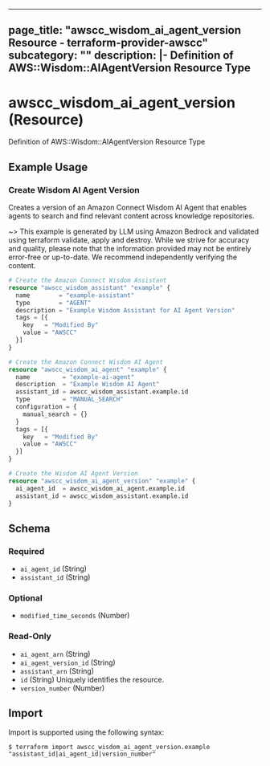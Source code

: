 
---
page_title: "awscc_wisdom_ai_agent_version Resource - terraform-provider-awscc"
subcategory: ""
description: |-
  Definition of AWS::Wisdom::AIAgentVersion Resource Type
---

# awscc_wisdom_ai_agent_version (Resource)

Definition of AWS::Wisdom::AIAgentVersion Resource Type

## Example Usage

### Create Wisdom AI Agent Version

Creates a version of an Amazon Connect Wisdom AI Agent that enables agents to search and find relevant content across knowledge repositories.

~> This example is generated by LLM using Amazon Bedrock and validated using terraform validate, apply and destroy. While we strive for accuracy and quality, please note that the information provided may not be entirely error-free or up-to-date. We recommend independently verifying the content.

```terraform
# Create the Amazon Connect Wisdom Assistant
resource "awscc_wisdom_assistant" "example" {
  name        = "example-assistant"
  type        = "AGENT"
  description = "Example Wisdom Assistant for AI Agent Version"
  tags = [{
    key   = "Modified By"
    value = "AWSCC"
  }]
}

# Create the Amazon Connect Wisdom AI Agent
resource "awscc_wisdom_ai_agent" "example" {
  name         = "example-ai-agent"
  description  = "Example Wisdom AI Agent"
  assistant_id = awscc_wisdom_assistant.example.id
  type         = "MANUAL_SEARCH"
  configuration = {
    manual_search = {}
  }
  tags = [{
    key   = "Modified By"
    value = "AWSCC"
  }]
}

# Create the Wisdom AI Agent Version
resource "awscc_wisdom_ai_agent_version" "example" {
  ai_agent_id  = awscc_wisdom_ai_agent.example.id
  assistant_id = awscc_wisdom_assistant.example.id
}
```

<!-- schema generated by tfplugindocs -->
## Schema

### Required

- `ai_agent_id` (String)
- `assistant_id` (String)

### Optional

- `modified_time_seconds` (Number)

### Read-Only

- `ai_agent_arn` (String)
- `ai_agent_version_id` (String)
- `assistant_arn` (String)
- `id` (String) Uniquely identifies the resource.
- `version_number` (Number)

## Import

Import is supported using the following syntax:

```shell
$ terraform import awscc_wisdom_ai_agent_version.example "assistant_id|ai_agent_id|version_number"
```
